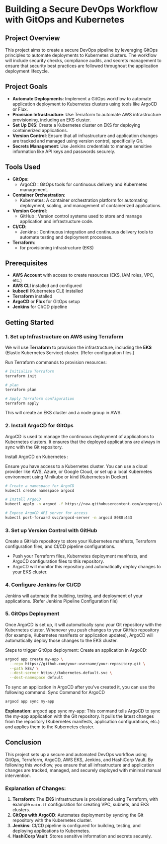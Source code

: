# Building a Secure DevOps Workflow with GitOps and Kubernetes

## Project Overview

This project aims to create a secure DevOps pipeline by leveraging GitOps principles to automate deployments to Kubernetes clusters. The workflow will include security checks, compliance audits, and secrets management to ensure that security best practices are followed throughout the application deployment lifecycle.

## Project Goals

- **Automate Deployments**: Implement a GitOps workflow to automate application deployment to Kubernetes clusters using tools like ArgoCD or Flux.
- **Provision Infrastructure**: Use Terraform to automate AWS infrastructure provisioning, including an EKS cluster.
- **Set Up EKS**: Create a Kubernetes cluster on EKS for deploying containerized applications.
- **Version Control**: Ensure that all infrastructure and application changes are tracked and managed using version control, specifically Git.
- **Secrets Management**: Use Jenkins credentials to manage sensitive information like API keys and passwords securely.

## Tools Used

- **GitOps**:
  - ArgoCD : GitOps tools for continuous delivery and Kubernetes management.
- **Container Orchestration**:
  - Kubernetes: A container orchestration platform for automating deployment, scaling, and management of containerized applications.
- **Version Control**:
  - GitHub : Version control systems used to store and manage application and infrastructure code.
- **CI/CD**:
  - Jenkins : Continuous integration and continuous delivery tools to automate testing and deployment processes.
- **Terraform**:
  - for provisioning infrastructure (EKS)  

## Prerequisites

- **AWS Account** with access to create resources (EKS, IAM roles, VPC, etc.)
- **AWS CLI** installed and configured
- **kubectl** (Kubernetes CLI) installed
- **Terraform** installed
- **ArgoCD** or **Flux** for GitOps setup
- **Jenkins** for CI/CD pipeline


## Getting Started

### 1. Set up Infrastructure on AWS using Terraform

We will use **Terraform** to provision the infrastructure, including the **EKS** (Elastic Kubernetes Service) cluster.
(Refer configuration files.)

Run Terraform commands to provision resources:
```bash
# Initialize Terraform
terraform init

# plan
terraform plan

# Apply Terraform configuration
terraform apply

```
This will create an EKS cluster and a node group in AWS.


### 2. Install ArgoCD for GitOps
ArgoCD is used to manage the continuous deployment of applications to Kubernetes clusters. It ensures that the deployed applications are always in sync with the Git repository.

Install ArgoCD on Kubernetes : 

Ensure you have access to a Kubernetes cluster. You can use a cloud provider like AWS, Azure, or Google Cloud, or set up a local Kubernetes environment using Minikube or kind (Kubernetes in Docker).

```bash
# Create a namespace for ArgoCD
kubectl create namespace argocd

# Install ArgoCD
kubectl apply -n argocd -f https://raw.githubusercontent.com/argoproj/argo-cd/stable/manifests/install.yaml

# Expose ArgoCD API server for access
kubectl port-forward svc/argocd-server -n argocd 8080:443

```


### 3. Set up Version Control with GitHub
Create a GitHub repository to store your Kubernetes manifests, Terraform configuration files, and CI/CD pipeline configurations.

- Push your Terraform files, Kubernetes deployment manifests, and ArgoCD configuration files to this repository.
- ArgoCD will monitor this repository and automatically deploy changes to your EKS cluster.


### 4. Configure Jenkins for CI/CD
Jenkins will automate the building, testing, and deployment of your applications.
(Refer Jenkins Pipeline Configuration file)


### 5. GitOps Deployment
Once ArgoCD is set up, it will automatically sync your Git repository with the Kubernetes cluster. Whenever you push changes to your GitHub repository (for example, Kubernetes manifests or application updates), ArgoCD will automatically deploy those changes to the EKS cluster.

Steps to trigger GitOps deployment:
Create an application in ArgoCD:

```bash
argocd app create my-app \
  --repo https://github.com/your-username/your-repository.git \
  --path k8s/ \
  --dest-server https://kubernetes.default.svc \
  --dest-namespace default

```

To sync an application in ArgoCD after you've created it, you can use the following command:
Sync Command for ArgoCD

```bash
argocd app sync my-app

```
**Explanation:**
argocd app sync my-app: This command tells ArgoCD to sync the my-app application with the Git repository. It pulls the latest changes from the repository (Kubernetes manifests, application configurations, etc.) and applies them to the Kubernetes cluster.


## Conclusion
This project sets up a secure and automated DevOps workflow using GitOps, Terraform, ArgoCD, AWS EKS, Jenkins, and HashiCorp Vault. By following this workflow, you ensure that all infrastructure and application changes are tracked, managed, and securely deployed with minimal manual intervention.


### Explanation of Changes:
1. **Terraform**: The **EKS** infrastructure is provisioned using Terraform, with example `main.tf` configuration for creating VPC, subnets, and EKS clusters.
2. **GitOps with ArgoCD**: Automates deployment by syncing the Git repository with the Kubernetes cluster.
3. **Jenkins**: CI/CD pipeline is configured for building, testing, and deploying applications to Kubernetes.
4. **HashiCorp Vault**: Stores sensitive information and secrets securely.
